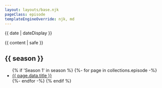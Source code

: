 ```yaml
---
layout: layouts/base.njk
pageClass: episode
templateEngineOverride: njk, md
---
```


<p class="date">
  <time datetime="{{ date }}">{{ date | dateDisplay }}</time>
</p>
<main>
  {{ content | safe }}
  <h2>{{ season }}</h2>
  <ul class="podcasts">
  {% if 'Season 1' in season %}
    {%- for page in collections.episode -%}
    <li><a href="{{ page.url }}">{{ page.data.title }}</a></li>
    {%- endfor -%}
  {% endif %}
  </ul>
  <br class="clear" />
  </div>
</main>
